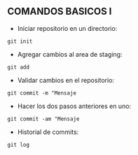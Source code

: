 ## COMANDOS BASICOS I

* Iniciar repositorio en un directorio:
~~~
git init
~~~

* Agregar cambios al area de staging:
~~~
git add
~~~

* Validar cambios en el repositorio:
~~~
git commit -m "Mensaje
~~~

* Hacer los dos pasos anteriores en uno:
~~~
git commit -am "Mensaje
~~~

* Historial de commits:
~~~
git log
~~~
